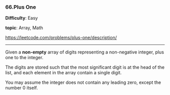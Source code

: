 ### 66.Plus One

**Difficulty**: Easy

**topic**: Array, Math

https://leetcode.com/problems/plus-one/description/

***

Given a **non-empty** array of digits representing a non-negative integer, plus one to the integer.

The digits are stored such that the most significant digit is at the head of the list, and each element in the array contain a single digit.

You may assume the integer does not contain any leading zero, except the number 0 itself.